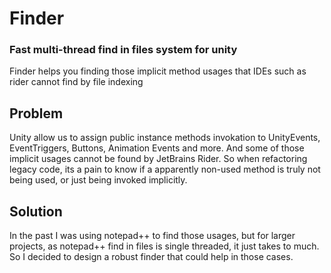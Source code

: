 # Finder
### Fast multi-thread find in files system for unity
Finder helps you finding those implicit method usages that IDEs such as rider cannot find by file indexing

## Problem
Unity allow us to assign public instance methods invokation to UnityEvents, EventTriggers, Buttons, Animation Events and more.
And some of those implicit usages cannot be found by JetBrains Rider.
So when refactoring legacy code, its a pain to know if a apparently non-used method is truly not being used, or just being invoked implicitly.

## Solution
In the past I was using notepad++ to find those usages, but for larger projects, as notepad++ find in files is single threaded, it just takes to much.
So I decided to design a robust finder that could help in those cases.
